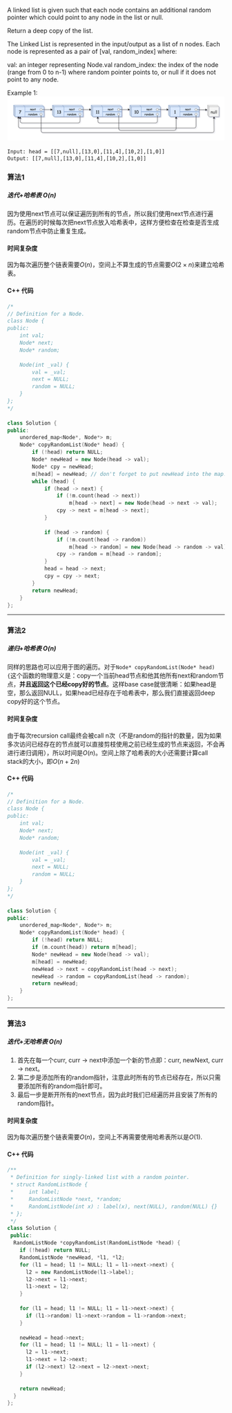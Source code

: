 A linked list is given such that each node contains an additional random pointer which could point to any node in the list or null.

Return a deep copy of the list.

The Linked List is represented in the input/output as a list of n nodes. Each node is represented as a pair of [val, random_index] where:

val: an integer representing Node.val
random_index: the index of the node (range from 0 to n-1) where random pointer points to, or null if it does not point to any node.

Example 1:
![e1.png](resources/20B092AA2A45AAD196EB04C8F6001772.png)

```
Input: head = [[7,null],[13,0],[11,4],[10,2],[1,0]]
Output: [[7,null],[13,0],[11,4],[10,2],[1,0]]
```

### 算法1
##### 迭代+哈希表  $O(n)$

因为使用next节点可以保证遍历到所有的节点，所以我们使用next节点进行遍历。在遍历的时候每次把next节点放入哈希表中，这样方便检查在检查是否生成random节点中防止重复生成。

#### 时间复杂度
因为每次遍历整个链表需要$O(n)$，空间上不算生成的节点需要$O(2 \times n)$来建立哈希表。

#### C++ 代码
```cpp
/*
// Definition for a Node.
class Node {
public:
    int val;
    Node* next;
    Node* random;
    
    Node(int _val) {
        val = _val;
        next = NULL;
        random = NULL;
    }
};
*/

class Solution {
public:
    unordered_map<Node*, Node*> m;
    Node* copyRandomList(Node* head) {
        if (!head) return NULL;
        Node* newHead = new Node(head -> val);
        Node* cpy = newHead;
        m[head] = newHead; // don't forget to put newHead into the map!!!
        while (head) {
            if (head -> next) {
                if (!m.count(head -> next))
                    m[head -> next] = new Node(head -> next -> val);
                cpy -> next = m[head -> next];
            }
            
            if (head -> random) {
                if (!m.count(head -> random))
                    m[head -> random] = new Node(head -> random -> val);
                cpy -> random = m[head -> random];
            }
            head = head -> next;
            cpy = cpy -> next;
        }
        return newHead;
    }
};
```

----------

### 算法2
##### 递归+哈希表 $O(n)$

同样的思路也可以应用于图的遍历。对于`Node* copyRandomList(Node* head) {`这个函数的物理意义是：copy一个当前head节点和他其他所有next和random节点，**并且返回这个已经copy好的节点**。这样base case就很清晰：如果head是空，那么返回NULL，如果head已经存在于哈希表中，那么我们直接返回deep copy好的这个节点。

#### 时间复杂度
由于每次recursion call最终会被call n次（不是random的指针的数量，因为如果多次访问已经存在的节点就可以直接剪枝使用之前已经生成的节点来返回，不会再进行递归调用），所以时间是$O(n)$。空间上除了哈希表的大小还需要计算call stack的大小，即$O(n + 2 n)$


#### C++ 代码
```cpp
/*
// Definition for a Node.
class Node {
public:
    int val;
    Node* next;
    Node* random;
    
    Node(int _val) {
        val = _val;
        next = NULL;
        random = NULL;
    }
};
*/

class Solution {
public:
    unordered_map<Node*, Node*> m;
    Node* copyRandomList(Node* head) {
        if (!head) return NULL;
        if (m.count(head)) return m[head];
        Node* newHead = new Node(head -> val);
        m[head] = newHead;
        newHead -> next = copyRandomList(head -> next);
        newHead -> random = copyRandomList(head -> random);
        return newHead;
    }
};
```

----------

### 算法3
##### 迭代+无哈希表 $O(n)$
1. 首先在每一个curr, curr -> next中添加一个新的节点即：curr, newNext, curr -> next。
2. 第二步是添加所有的random指针，注意此时所有的节点已经存在，所以只需要添加所有的random指针即可。
3. 最后一步是断开所有的next节点，因为此时我们已经遍历并且安装了所有的random指针。

#### 时间复杂度

因为每次遍历整个链表需要$O(n)$，空间上不再需要使用哈希表所以是$O(1)$.


#### C++ 代码
```cpp
/**
 * Definition for singly-linked list with a random pointer.
 * struct RandomListNode {
 *     int label;
 *     RandomListNode *next, *random;
 *     RandomListNode(int x) : label(x), next(NULL), random(NULL) {}
 * };
 */
class Solution {
 public:
  RandomListNode *copyRandomList(RandomListNode *head) {
    if (!head) return NULL;
    RandomListNode *newHead, *l1, *l2;
    for (l1 = head; l1 != NULL; l1 = l1->next->next) {
      l2 = new RandomListNode(l1->label);
      l2->next = l1->next;
      l1->next = l2;
    }

    for (l1 = head; l1 != NULL; l1 = l1->next->next) {
      if (l1->random) l1->next->random = l1->random->next;
    }

    newHead = head->next;
    for (l1 = head; l1 != NULL; l1 = l1->next) {
      l2 = l1->next;
      l1->next = l2->next;
      if (l2->next) l2->next = l2->next->next;
    }

    return newHead;
  }
};

```